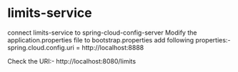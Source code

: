 # limits-service

connect limits-service to spring-cloud-config-server
Modify the application.properties file to bootstrap.properties
add following properties:-
spring.cloud.config.uri = http://localhost:8888

Check the URI:- http://localhost:8080/limits

